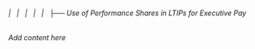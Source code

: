 ###### |   |   |   |   |   ├── Use of Performance Shares in LTIPs for Executive Pay

*Add content here*